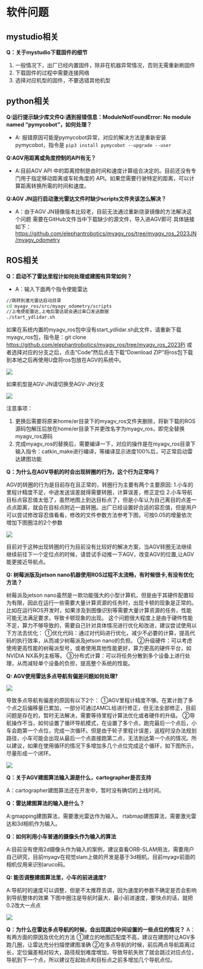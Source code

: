 # 软件问题

## mystudio相关

**Q：关于mystudio下载固件的细节**

1. 一般情况下，出厂已经内置固件，除非在机器异常情况，否则无需重新刷固件
2. 下载固件的过程中需要连接网络
3. 选择对应机型的固件，不要选错其他机型


## python相关

**Q:运行提示缺少库文件Q:遇到报错信息：ModuleNotFoundError: No module named “pymycobot”，如何处理？**

- A: 报错原因可能是pymycobot异常，对应的解决方法是重新安装pymycobot，指令是 `pip3 install pymycobot --upgrade --user`
  
**Q:AGV用距离或角度控制的API有无？**

- A:目前AGV API 中的距离控制是由时间和速度计算组合决定的。目前还没有专门用于指定移动距离或车轮角度的 API。如果您需要行驶特定的距离，可以计算距离转换所需的时间和速度。

**Q:AGV JN运行启动激光雷达文件时缺少scripts文件夹该怎么解决？**

- A：由于AGV JN镜像版本比较老，目前无法通过重新烧录镜像的方法解决这个问题
需要在GitHub文件当中下载缺少的源文件，导入进AGV即可
具体链接如下：
https://github.com/elephantrobotics/myagv_ros/tree/myagv_ros_2023JN/myagv_odometry 


## ROS相关

**Q：启动不了雷达里程计如何处理或建图有异常如何？**

- A：输入下面两个指令使能雷达

```bash
//跳转到激光雷达启动目录
cd myagv_ros/src/myagv_odometry/scripts
//上电使能雷达,上电后雷达就会通过串口发送数据
./start_ydlidar.sh
```

如果在系统内置的myagv_ros包中没有start_ydlidar.sh此文件，请重新下载myagv_ros包，指令是：git clone https://github.com/elephantrobotics/myagv_ros/tree/myagv_ros_2023Pi
或者选择对应的分支之后，点击“Code”然后点击下载“Download ZIP”将ros包下载到本地之后再使用U盘将ros包放在AGV的系统中。

![](../resources/3-UserNotes/FAQ/software_1.png)

如果机型是AGV-JN请切换至AGV-JN分支

![](../resources/3-UserNotes/FAQ/software_2.png)

注意事项：
1. 更换后需要将原来home/er目录下的myagv_ros文件夹删除，将新下载的ROS源码包解压后放在home/er目录下并更改名字为myagv_ros，即完全替换myagv_ros源码
2. 完成myagv_ros的替换后，需要编译一下，对应的操作是在myagv_ros目录下输入指令：catkin_make进行编译，等编译显示进度100%后，可正常启动雷达建图功能


**Q：为什么在AGV导航的时会出现转圈的行为，这个行为正常吗？**

AGV的转圈的行为是目前存在且正常的，转圈行为主要有两个主要原因:
1.小车的里程计精度不足，中途发送误差就得需要转圈，计算误差，修正定位
2.小车导航目标点容忍值太低了，虽然地图上到达目标点了，但是小车认为自己离目的点差一点点距离，就会在目标点附近一直转圈。出厂已经设置好合适的容忍值，但是用户可以尝试修改容忍值看看，修改的文件参数方法参考下图，可按0.05的增量依次增加下图圈注的2个参数

![](../resources/3-UserNotes/FAQ/software_3.png)

目前对于这种出现转圈的行为目前没有比较好的解决方案，当AGV转圈无法继续继续前往下一个定位点的时候，请尝试手动推一下AGV，改变AGV的位置,让AGV能更接近导航点。

**Q: 树莓派版及jetson nano机器使用ROS过程不太流畅，有时候很卡,有没有优化方法？**

树莓派及jetson nano虽然是一款功能强大的小型计算机，但是由于其硬件配置较为有限，因此在运行一些需要大量计算资源的任务时，出现卡顿的现象是正常的。比如在运行ROS开发时，如果涉及到图像识别等需要大量计算资源的任务，性能可能无法满足要求，导致卡顿现象的出现。
这个问题很大程度上是由于硬件性能不足，算力不够导致的，需要自己针对具体情况进行优化和改进，建议尝试使用以下方法去优化：
①优化代码：通过对代码进行优化，减少不必要的计算，提高代码的执行效率，从而减少树莓派及jetson nano的负担。
②升级硬件：可以考虑使用更高性能的树莓派型号，或者使用其他性能更好，算力更高的硬件平台，如NVIDIA NX系列主板等。
③分布式计算：可以将任务分散到多个设备上进行处理，从而减轻单个设备的负担，提高整个系统的性能。

**Q:  AGV使用雷达多点导航有偏差问题如何处理?**

![](../resources/3-UserNotes/FAQ/software_4.png)

导致多点导航有偏差的原因有以下2个：
①AGV里程计精度不够。在累计跑了多个点之后偏移量已累加，一部分可通过AMCL给进行修正，但无法全部修正，目前问题是存在的，暂时无法解决，需要等待里程计算法优化或者硬件的升级。
②导航操作不当，如何设置了循环导航模式，在设置了多个点，跑完最后一个点后，小车会跑第一个点位，完成一次循环。但是由于轮子里程计误差，返程时没办法规划路径，小车可能会出现从最后一个点直接跑第二点，无法到达第一个点的情况。所以建议，如果在使用循环的情况下多增加多几个点位完成这个循环，如下图所示，尽量形成一个闭环。

![](../resources/3-UserNotes/FAQ/software_5.png)

**Q：关于AGV建图算法输入源是什么，cartographer是否支持**

A：cartographer建图算法还在开发中，暂时没有确切的上线时间。

**Q：雷达建图算法的输入是什么？**

A:gmapping建图算法，需要激光雷达作为输入。
rtabmap建图算法，需要激光雷达和3d相机作为输入。

**Q：如何利用小车普通的摄像头作为输入的算法**

A:目前没有使用2d摄像头作为输入的案例，建议查看ORB-SLAM用法，需要用户自己研究，目前myagv在视觉slam上做的开发是基于3d相机，目前myagv前面的相机仅用来识别aruco码。

**Q: 能否调整建图算法里，小车的前进速度?**

A:导航时的速度可以调整，但是不太推荐去调，因为速度的参数不确定是否会影响到导航整体的效果
下图中圈注是导航时最大、最小前进速度，要快点的话，就把0.2改大一点点

![](../resources/3-UserNotes/FAQ/software_6.png)

**Q：为什么在雷达多点导航的时候，会出现跳过中间设置的一些点位的情况？**
A：有两方面的原因及优化的方法
①建立的地图匹配度不高，建议在建图时让AGV多跑几圈，让雷达充分扫描使建图准确
②在多点导航的时候，前后两点导航距离过长，定位偏差相对较大，路径规划难度增加，导致导航失败了就会跳过对应点位，导航到下一个点，所以建议在起始点和目标点之前多增加几个导航点位。
